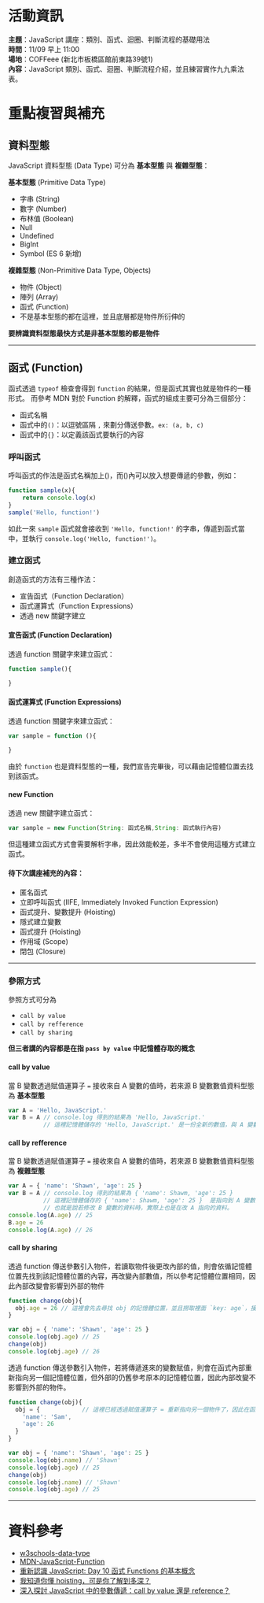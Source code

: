 # 活動資訊

**主題**：JavaScript 講座：類別、函式、迴圈、判斷流程的基礎用法 <br>
**時間**：11/09 早上 11:00 <br>
**場地**：COFFeee (新北市板橋區館前東路39號1) <br>
**內容**：JavaScript 類別、函式、迴圈、判斷流程介紹，並且練習實作九九乘法表。 <br>

# 重點複習與補充
## 資料型態
JavaScript 資料型態 (Data Type) 可分為 **基本型態** 與 **複雜型態**：

**基本型態** (Primitive Data Type)
- 字串 (String)
- 數字 (Number)
- 布林值 (Boolean)
- Null
- Undefined
- BigInt
- Symbol (ES 6 新增)

**複雜型態** (Non-Primitive Data Type, Objects)
- 物件 (Object)
- 陣列 (Array)
- 函式 (Function)
- 不是基本型態的都在這裡，並且底層都是物件所衍伸的

**要辨識資料型態最快方式是非基本型態的都是物件**

---
## 函式 (Function)
函式透過 `typeof` 檢查會得到 `function` 的結果，但是函式其實也就是物件的一種形式。
而參考 MDN 對於 Function 的解釋，函式的組成主要可分為三個部分：
- 函式名稱
- 函式中的`()`：以逗號區隔 `,` 來劃分傳送參數。`ex: (a, b, c)`
- 函式中的`{}`：以定義該函式要執行的內容

### 呼叫函式
呼叫函式的作法是函式名稱加上()，而()內可以放入想要傳遞的參數，例如：
```js
function sample(x){
    return console.log(x)
}
sample('Hello, function!')
```
如此一來 `sample` 函式就會接收到 `'Hello, function!'` 的字串，傳遞到函式當中，並執行 `console.log('Hello, function!')`。

### 建立函式
創造函式的方法有三種作法：
- 宣告函式（Function Declaration）
- 函式運算式（Function Expressions）
- 透過 new 關鍵字建立

#### 宣告函式 (Function Declaration)
透過 function 關鍵字來建立函式：
```js
function sample(){

}
```

#### 函式運算式 (Function Expressions)
透過 function 關鍵字來建立函式：
```js
var sample = function (){

}
```
由於 `function` 也是資料型態的一種，我們宣告完畢後，可以藉由記憶體位置去找到該函式。

#### new Function
透過 new 關鍵字建立函式：
```js
var sample = new Function(String: 函式名稱,String: 函式執行內容)
```
但這種建立函式方式會需要解析字串，因此效能較差，多半不會使用這種方式建立函式。

#### 待下次講座補充的內容：
- 匿名函式
- 立即呼叫函式 (IIFE, Immediately Invoked Function Expression)
- 函式提升、變數提升 (Hoisting)
- 隱式建立變數
- 函式提升 (Hoisting)
- 作用域 (Scope)
- 閉包 (Closure)

---
### 參照方式
參照方式可分為
- `call by value`
- `call by refference`
- `call by sharing`

**但三者講的內容都是在指 `pass by value` 中記憶體存取的概念**

#### call by value
當 B 變數透過賦值運算子 `=` 接收來自 A 變數的值時，若來源 B 變數數值資料型態為 **基本型態**
```js
var A = 'Hello, JavaScript.'
var B = A // console.log 得到的結果為 'Hello, JavaScript.'
          // 這裡記憶體儲存的 'Hello, JavaScript.' 是一份全新的數值，與 A 變數的數值無關。
```

####  call by refference
當 B 變數透過賦值運算子 `=` 接收來自 A 變數的值時，若來源 B 變數數值資料型態為 **複雜型態**
```js
var A = { 'name': 'Shawn', 'age': 25 }
var B = A // console.log 得到的結果為 { 'name': Shawm, 'age': 25 } 
          // 這裡記憶體儲存的 { 'name': Shawm, 'age': 25 }  是指向到 A 變數容器指向的記憶體空間
          // 也就是說若修改 B 變數的資料時，實際上也是在改 A 指向的資料。
console.log(A.age) // 25
B.age = 26
console.log(A.age) // 26
```

#### call by sharing
透過 function 傳送參數引入物件，若讀取物件後更改內部的值，則會依循記憶體位置先找到該記憶體位置的內容，再改變內部數值，所以參考記憶體位置相同，因此內部改變會影響到外部的物件
```js
function change(obj){
  obj.age = 26 // 這裡會先去尋找 obj 的記憶體位置，並且撈取裡面 `key: age`，接著更改裡面的數值 `value`。
}

var obj = { 'name': 'Shawn', 'age': 25 }
console.log(obj.age) // 25
change(obj)
console.log(obj.age) // 26

```

透過 function 傳送參數引入物件，若將傳遞進來的變數賦值，則會在函式內部重新指向另一個記憶體位置，但外部的仍舊參考原本的記憶體位置，因此內部改變不影響到外部的物件。
```js
function change(obj){
  obj = {            // 這裡已經透過賦值運算子 = 重新指向另一個物件了，因此在函式內部的 obj 指向的已經是另一個位置
    'name': 'Sam', 
    'age': 26
  }
}

var obj = { 'name': 'Shawn', 'age': 25 }
console.log(obj.name) // 'Shawn'
console.log(obj.age) // 25
change(obj)
console.log(obj.name) // 'Shawn'
console.log(obj.age) // 25
```
---
# 資料參考
- [w3schools-data-type](https://www.w3schools.com/js/js_datatypes.asp)
- [MDN-JavaScript-Function](https://developer.mozilla.org/zh-TW/docs/Web/JavaScript/Guide/Functions)
- [重新認識 JavaScript: Day 10 函式 Functions 的基本概念](https://ithelp.ithome.com.tw/articles/10191549)
- [我知道你懂 hoisting，可是你了解到多深？](https://blog.techbridge.cc/2018/11/10/javascript-hoisting/)
- [深入探討 JavaScript 中的參數傳遞：call by value 還是 reference？](https://blog.techbridge.cc/2018/06/23/javascript-call-by-value-or-reference/)
